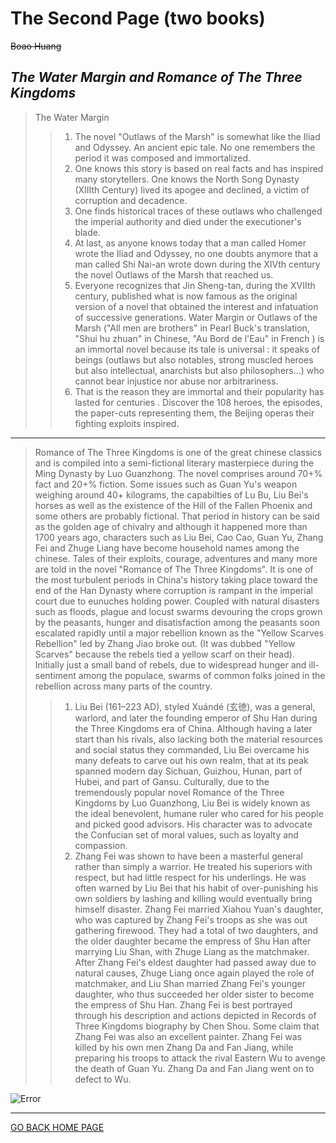 # **The Second Page (two books)**

~~Boao Huang~~

## *The Water Margin and Romance of The Three Kingdoms*
> The Water Margin
>> 1. The novel "Outlaws of the Marsh" is somewhat like the Iliad and Odyssey. An ancient epic tale. No one remembers the period it was composed and immortalized. 
>> 2. One knows this story is based on real facts and has inspired many storytellers. One knows the North Song Dynasty (XIIIth Century) lived its apogee and declined, a victim of corruption and decadence.
>> 3. One finds historical traces of these outlaws who challenged the imperial authority and died under the executioner's blade.
>> 4. At last, as anyone knows today that a man called Homer wrote the Iliad and Odyssey, no one doubts anymore that a man called Shi Nai-an wrote down during the XIVth century the novel Outlaws of the Marsh that reached us.
>> 5. Everyone recognizes that Jin Sheng-tan, during the XVIIth century, published what is now famous as the original version of a novel that obtained the interest and infatuation of successive generations. Water Margin or Outlaws of the Marsh ("All men are brothers" in Pearl Buck's translation, "Shui hu zhuan" in Chinese, "Au Bord de l'Eau" in French ) is an immortal novel because its tale is universal : it speaks of beings (outlaws but also notables, strong muscled heroes but also intellectual, anarchists but also philosophers...) who cannot bear injustice nor abuse nor arbitrariness.
>> 6. That is the reason they are immortal and their popularity has lasted for centuries .
Discover the 108 heroes, the episodes, the paper-cuts representing them, the Beijing operas their fighting exploits inspired.

---

> Romance of The Three Kingdoms is one of the great chinese classics and is compiled into a semi-fictional literary masterpiece during the Ming Dynasty by Luo Guanzhong. The novel comprises around 70+% fact and 20+% fiction. Some issues such as Guan Yu's weapon weighing around 40+ kilograms, the capabilties of Lu Bu, Liu Bei's horses as well as the existence of the Hill of the Fallen Phoenix and some others are probably fictional.
That period in history can be said as the golden age of chivalry and although it happened more than 1700 years ago, characters such as Liu Bei, Cao Cao, Guan Yu, Zhang Fei and Zhuge Liang have become household names among the chinese. Tales of their exploits, courage, adventures and many more are told in the novel "Romance of The Three Kingdoms".
It is one of the most turbulent periods in China's history taking place toward the end of the Han Dynasty where corruption is rampant in the imperial court due to eunuches holding power. Coupled with natural disasters such as floods, plague and locust swarms devouring the crops grown by the peasants, hunger and disatisfaction among the peasants soon escalated rapidly until a major rebellion known as the "Yellow Scarves Rebellion" led by Zhang Jiao broke out. (It was dubbed "Yellow Scarves" because the rebels tied a yellow scarf on their head). Initially just a small band of rebels, due to widespread hunger and ill-sentiment among the populace, swarms of common folks joined in the rebellion across many parts of the country.
>> 1. Liu Bei (161–223 AD), styled Xuándé (玄徳), was a general, warlord, and later the founding emperor of Shu Han during the Three Kingdoms era of China. Although having a later start than his rivals, also lacking both the material resources and social status they commanded, Liu Bei overcame his many defeats to carve out his own realm, that at its peak spanned modern day Sichuan, Guizhou, Hunan, part of Hubei, and part of Gansu.
Culturally, due to the tremendously popular novel Romance of the Three Kingdoms by Luo Guanzhong, Liu Bei is widely known as the ideal benevolent, humane ruler who cared for his people and picked good advisors. His character was to advocate the Confucian set of moral values, such as loyalty and compassion.
>> 2. Zhang Fei was shown to have been a masterful general rather than simply a warrior. He treated his superiors with respect, but had little respect for his underlings. He was often warned by Liu Bei that his habit of over-punishing his own soldiers by lashing and killing would eventually bring himself disaster. Zhang Fei married Xiahou Yuan's daughter, who was captured by Zhang Fei's troops as she was out gathering firewood. They had a total of two daughters, and the older daughter became the empress of Shu Han after marrying Liu Shan, with Zhuge Liang as the matchmaker. After Zhang Fei's eldest daughter had passed away due to natural causes, Zhuge Liang once again played the role of matchmaker, and Liu Shan married Zhang Fei's younger daughter, who thus succeeded her older sister to become the empress of Shu Han. Zhang Fei is best portrayed through his description and actions depicted in Records of Three Kingdoms biography by Chen Shou. Some claim that Zhang Fei was also an excellent painter. Zhang Fei was killed by his own men Zhang Da and Fan Jiang, while preparing his troops to attack the rival Eastern Wu to avenge the death of Guan Yu. Zhang Da and Fan Jiang went on to defect to Wu.


![Error](http://img2.imgtn.bdimg.com/it/u=869070139,1339424491&fm=11&gp=0.jpg)

---

[GO BACK HOME PAGE](README.md)
